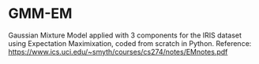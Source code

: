 # GMM-EM
Gaussian Mixture Model applied with 3 components for the IRIS dataset using Expectation Maximixation, coded from scratch in Python. Reference: https://www.ics.uci.edu/~smyth/courses/cs274/notes/EMnotes.pdf

